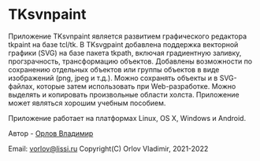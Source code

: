 # TKsvnpaint
Приложение TKsvnpaint является развитием графического редактора tkpaint на базе tcl/tk.
В TKsvgpaint добавлена поддержка векторной графики (SVG) на базе пакета tkpath, 
включая градиентную заливку, прогзрачность, трансформацию объектов.
Добавлены возможности по сохранению отдельных объектов или 
группы объектов в виде изображений (png, jpeg и т.д.).
Можно сохранять объекты и в SVG-файлах, которые затем использовать при Web-разработке.
Можно выделять и копировать произвольные области холста.
Приложение может являться хорошим учебным пособием.

Приложение работает на платформах Linux, OS X, Windows и Android.

Автор - [Орлов Владимир](http://museum.lissi-crypto.ru/)

Email: vorlov@lissi.ru
Copyright(C) Orlov Vladimir, 2021-2022

